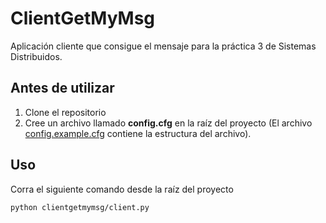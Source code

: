 # ClientGetMyMsg

Aplicación cliente que consigue el mensaje para la práctica 3 de Sistemas Distribuidos.

## Antes de utilizar

1. Clone el repositorio
2. Cree un archivo llamado **config.cfg** en la raíz del proyecto (El archivo [config.example.cfg](config.example.cfg) contiene la estructura del archivo).

## Uso

Corra el siguiente comando desde la raíz del proyecto

```bash
python clientgetmymsg/client.py
```
